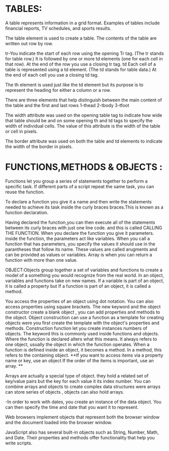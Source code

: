 # TABLES:
A table represents information in a grid format.
Examples of tables include financial reports, TV
schedules, and sports results.

The table element is used
to create a table. The contents
of the table are written out row
by row.

tr-You indicate the start of each row using the opening Tr tag. (The tr stands for table row.) It is followed by one or more td elements (one for each cell in that row).
At the end of the row you use a closing tr tag.
td Each cell of a table is represented using a td element. (The td stands for
table data.) At the end of each cell you use a
closing td tag.

The th element is used just like the td element but its purpose is to represent the heading for either a column or
a row.

There are three elements that help distinguish between the
main content of the table and the first and last rows 
1-thead
2-tbody
3-tfoot

The width attribute was used on the opening table tag to
indicate how wide that table should be and on some opening
th and td tags to specify the width of individual cells.
The value of this attribute is the width of the table or cell in pixels.

The border attribute was used on both the table and td
elements to indicate the width of the border in pixels.

# FUNCTIONS,METHODS & OBJECTS :
Functions let you group a series of statements together to perform a specific task. If different parts of a script repeat the same task, you can reuse the function.

To declare a function you give it a name and then write the statements needed to achieve its task inside the curly braces braces.This is known as a function declaration.

Having declared the function,you can then execute all of the statements between its curly braces with just one line code. and this is called CALLING THE FUNCTION.
When you declare the function you give it parameters.
inside the function, the parameters act like variables.
When you call a function that has parameters, you specify the values it should use in the parantheses that follow its name. These values are called arugments and can be provided as values or variables.
Array is when you can return a function with more than one value.


OBJECT:Objects group together a set of variables and functions to create a model of a something you would recognize from the real world. In an object, variables and functions take on new names. 
If a variable is part of an object, it is called a
property but If a function is part of an object, it is called a method.

You access the properties of an object using dot notation. You can also access properties using square brackets.
The new keyword and the object constructor create a blank object , you can add properties and methods to the object.
Object construction can use a function as a template for creating objects were you first create the template with the object's properties and methods.
Construction function let you create instances numbers of objects.
The keyword this is commonly used inside functions and objects. Where the function is declared alters what this means. It always refers to one object, usually the object in which the function operates. 
When a function is defined inside an object, it becomes a method. In a method, this refers to the containing object. 
**If you want to access items via a property name or key, use an object If the order of the items is important, use an array. **

Arrays are actually a special type of object. they hold a related set of key/value pairs but the key for each value it its index number.
You can combine arrays and objects to create complex data structures were arrays can store series of objects , objects can also hold arrays.

-In order to work with dates, you create an instance of the data object. You can then specify the time and date that you want it to represent.

Web browsers implement objects that represent both
the browser window and the document loaded into the
browser window. 

JavaScript also has several built-in objects such as
String, Number, Math, and Date. Their properties and
methods offer functionality that help you write scripts. 